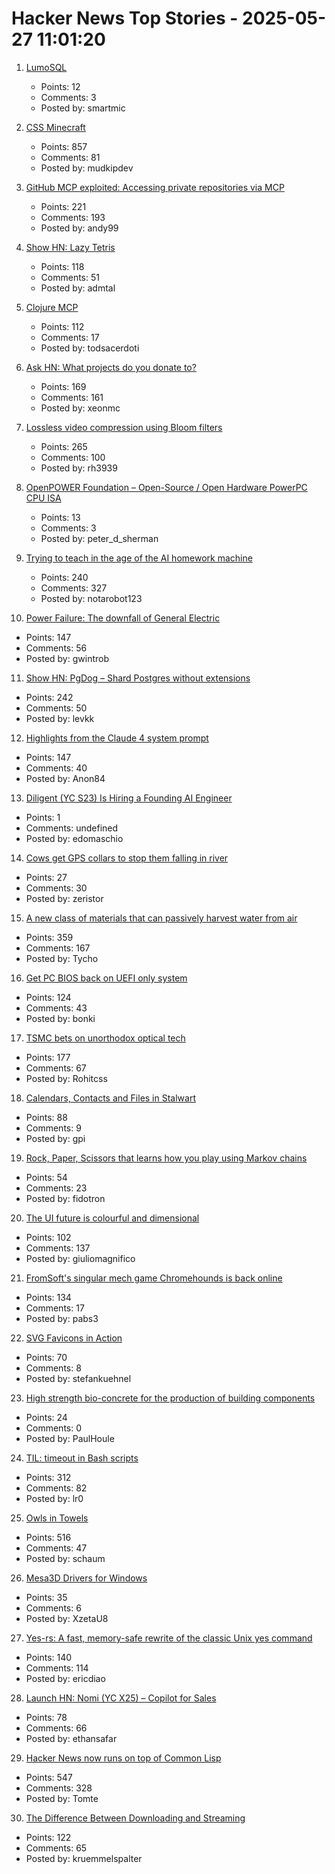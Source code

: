# Hacker News Top Stories - 2025-05-27 11:01:20

1. [LumoSQL](https://lumosql.org/src/lumosql/doc/trunk/README.md)
   - Points: 12
   - Comments: 3
   - Posted by: smartmic

2. [CSS Minecraft](https://benjaminaster.com/css-minecraft/)
   - Points: 857
   - Comments: 81
   - Posted by: mudkipdev

3. [GitHub MCP exploited: Accessing private repositories via MCP](https://invariantlabs.ai/blog/mcp-github-vulnerability)
   - Points: 221
   - Comments: 193
   - Posted by: andy99

4. [Show HN: Lazy Tetris](https://lazytetris.com/)
   - Points: 118
   - Comments: 51
   - Posted by: admtal

5. [Clojure MCP](https://github.com/bhauman/clojure-mcp)
   - Points: 112
   - Comments: 17
   - Posted by: todsacerdoti

6. [Ask HN: What projects do you donate to?](undefined)
   - Points: 169
   - Comments: 161
   - Posted by: xeonmc

7. [Lossless video compression using Bloom filters](https://github.com/ross39/new_bloom_filter_repo/blob/main/README.md)
   - Points: 265
   - Comments: 100
   - Posted by: rh3939

8. [OpenPOWER Foundation – Open-Source / Open Hardware PowerPC CPU ISA](https://openpowerfoundation.org/)
   - Points: 13
   - Comments: 3
   - Posted by: peter_d_sherman

9. [Trying to teach in the age of the AI homework machine](https://www.solarshades.club/p/dispatch-from-the-trenches-of-the)
   - Points: 240
   - Comments: 327
   - Posted by: notarobot123

10. [Power Failure: The downfall of General Electric](https://www.gwintrob.com/power-failure-review/)
   - Points: 147
   - Comments: 56
   - Posted by: gwintrob

11. [Show HN: PgDog – Shard Postgres without extensions](https://github.com/pgdogdev/pgdog)
   - Points: 242
   - Comments: 50
   - Posted by: levkk

12. [Highlights from the Claude 4 system prompt](https://simonwillison.net/2025/May/25/claude-4-system-prompt/)
   - Points: 147
   - Comments: 40
   - Posted by: Anon84

13. [Diligent (YC S23) Is Hiring a Founding AI Engineer](https://www.ycombinator.com/companies/diligent/jobs/LAdzmYb-founding-ai-engineer)
   - Points: 1
   - Comments: undefined
   - Posted by: edomaschio

14. [Cows get GPS collars to stop them falling in river](https://www.bbc.co.uk/news/articles/cj4229k744lo)
   - Points: 27
   - Comments: 30
   - Posted by: zeristor

15. [A new class of materials that can passively harvest water from air](https://blog.seas.upenn.edu/penn-engineers-discover-a-new-class-of-materials-that-passively-harvest-water-from-air/)
   - Points: 359
   - Comments: 167
   - Posted by: Tycho

16. [Get PC BIOS back on UEFI only system](https://github.com/FlyGoat/csmwrap)
   - Points: 124
   - Comments: 43
   - Posted by: bonki

17. [TSMC bets on unorthodox optical tech](https://spectrum.ieee.org/microled-optical-chiplet)
   - Points: 177
   - Comments: 67
   - Posted by: Rohitcss

18. [Calendars, Contacts and Files in Stalwart](https://stalw.art/blog/collaboration/)
   - Points: 88
   - Comments: 9
   - Posted by: gpi

19. [Rock, Paper, Scissors that learns how you play using Markov chains](https://luduxia.com/showdown/)
   - Points: 54
   - Comments: 23
   - Posted by: fidotron

20. [The UI future is colourful and dimensional](https://www.flarup.email/p/the-future-is-colourful-and-dimensional)
   - Points: 102
   - Comments: 137
   - Posted by: giuliomagnifico

21. [FromSoft's singular mech game Chromehounds is back online](https://www.readonlymemo.com/interview-15-years-after-the-servers-shut-down-fromsofts-singular-mech-game-chromehounds-is-back-online/)
   - Points: 134
   - Comments: 17
   - Posted by: pabs3

22. [SVG Favicons in Action](https://css-tricks.com/svg-favicons-in-action/)
   - Points: 70
   - Comments: 8
   - Posted by: stefankuehnel

23. [High strength bio-concrete for the production of building components](https://www.nature.com/articles/s44296-023-00004-6)
   - Points: 24
   - Comments: 0
   - Posted by: PaulHoule

24. [TIL: timeout in Bash scripts](https://heitorpb.github.io/bla/timeout/)
   - Points: 312
   - Comments: 82
   - Posted by: lr0

25. [Owls in Towels](https://owlsintowels.org/)
   - Points: 516
   - Comments: 47
   - Posted by: schaum

26. [Mesa3D Drivers for Windows](https://github.com/pal1000/mesa-dist-win)
   - Points: 35
   - Comments: 6
   - Posted by: XzetaU8

27. [Yes-rs: A fast, memory-safe rewrite of the classic Unix yes command](https://github.com/jedisct1/yes-rs)
   - Points: 140
   - Comments: 114
   - Posted by: ericdiao

28. [Launch HN: Nomi (YC X25) – Copilot for Sales](undefined)
   - Points: 78
   - Comments: 66
   - Posted by: ethansafar

29. [Hacker News now runs on top of Common Lisp](https://lisp-journey.gitlab.io/blog/hacker-news-now-runs-on-top-of-common-lisp/)
   - Points: 547
   - Comments: 328
   - Posted by: Tomte

30. [The Difference Between Downloading and Streaming](https://danq.me/2025/05/26/downloading-vs-streaming/)
   - Points: 122
   - Comments: 65
   - Posted by: kruemmelspalter

